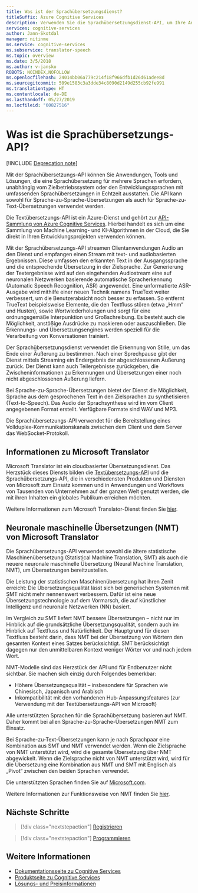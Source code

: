 ```yaml
---
title: Was ist der Sprachübersetzungsdienst?
titleSuffix: Azure Cognitive Services
description: Verwenden Sie die Sprachübersetzungsdienst-API, um Ihre Anwendungen mit Sprache-in-Sprache- und Sprache-in-Text-Übersetzungen auszustatten.
services: cognitive-services
author: Jann-Skotdal
manager: nitinme
ms.service: cognitive-services
ms.subservice: translator-speech
ms.topic: overview
ms.date: 3/5/2018
ms.author: v-jansko
ROBOTS: NOINDEX,NOFOLLOW
ms.openlocfilehash: 24014bb06a779c214f18f966dfb1d26d61adee8d
ms.sourcegitcommit: 509e1583c3a3dde34c8090d2149d255cb92fe991
ms.translationtype: HT
ms.contentlocale: de-DE
ms.lasthandoff: 05/27/2019
ms.locfileid: "60827516"
---
```

# <a name="what-is-translator-speech-api"></a>Was ist die Sprachübersetzungs-API?

[!INCLUDE [Deprecation note](../../../includes/cognitive-services-translator-speech-deprecation-note.md)]

Mit der Sprachübersetzungs-API können Sie Anwendungen, Tools und Lösungen, die eine Sprachübersetzung für mehrere Sprachen erfordern, unabhängig vom Zielbetriebssystem oder den Entwicklungssprachen mit umfassenden Sprachübersetzungen in Echtzeit ausstatten. Die API kann sowohl für Sprache-zu-Sprache-Übersetzungen als auch für Sprache-zu-Text-Übersetzungen verwendet werden.

Die Textübersetzungs-API ist ein Azure-Dienst und gehört zur [API-Sammlung von Azure Cognitive Services](https://docs.microsoft.com/azure/). Hierbei handelt es sich um eine Sammlung von Machine Learning- und KI-Algorithmen in der Cloud, die Sie direkt in Ihren Entwicklungsprojekten verwenden können.

Mit der Sprachübersetzungs-API streamen Clientanwendungen Audio an den Dienst und empfangen einen Stream mit text- und audiobasierten Ergebnissen. Diese umfassen den erkannten Text in der Ausgangssprache und die entsprechende Übersetzung in der Zielsprache. Zur Generierung der Textergebnisse wird auf den eingehenden Audiostream eine auf neuronalen Netzwerken basierende automatische Spracherkennung (Automatic Speech Recognition, ASR) angewendet. Eine unformatierte ASR-Ausgabe wird mithilfe einer neuen Technik namens TrueText weiter verbessert, um die Benutzerabsicht noch besser zu erfassen. So entfernt TrueText beispielsweise Elemente, die den Textfluss stören (etwa „Hmm“ und Husten), sowie Wortwiederholungen und sorgt für eine ordnungsgemäße Interpunktion und Großschreibung. Es besteht auch die Möglichkeit, anstößige Ausdrücke zu maskieren oder auszuschließen. Die Erkennungs- und Übersetzungsengines werden speziell für die Verarbeitung von Konversationen trainiert.

Der Sprachübersetzungsdienst verwendet die Erkennung von Stille, um das Ende einer Äußerung zu bestimmen. Nach einer Sprechpause gibt der Dienst mittels Streaming ein Endergebnis der abgeschlossenen Äußerung zurück. Der Dienst kann auch Teilergebnisse zurückgeben, die Zwischeninformationen zu Erkennungen und Übersetzungen einer noch nicht abgeschlossenen Äußerung liefern.

Bei Sprache-zu-Sprache-Übersetzungen bietet der Dienst die Möglichkeit, Sprache aus dem gesprochenen Text in den Zielsprachen zu synthetisieren (Text-to-Speech). Das Audio der Sprachsynthese wird im vom Client angegebenen Format erstellt. Verfügbare Formate sind WAV und MP3.

Die Sprachübersetzungs-API verwendet für die Bereitstellung eines Vollduplex-Kommunikationskanals zwischen dem Client und dem Server das WebSocket-Protokoll.

## <a name="about-microsoft-translator"></a>Informationen zu Microsoft Translator
Microsoft Translator ist ein cloudbasierter Übersetzungsdienst. Das Herzstück dieses Diensts bilden die [Textübersetzungs-API](https://www.microsoft.com/en-us/translator/translatorapi.aspx) und die Sprachübersetzungs-API, die in verschiedensten Produkten und Diensten von Microsoft zum Einsatz kommen und in Anwendungen und Workflows von Tausenden von Unternehmen auf der ganzen Welt genutzt werden, die mit ihren Inhalten ein globales Publikum erreichen möchten.

Weitere Informationen zum Microsoft Translator-Dienst finden Sie [hier](https://www.microsoft.com/en-us/translator/home.aspx).

## <a name="microsoft-translator-neural-machine-translation-nmt"></a>Neuronale maschinelle Übersetzungen (NMT) von Microsoft Translator
Die Sprachübersetzungs-API verwendet sowohl die ältere statistische Maschinenübersetzung (Statistical Machine Translation, SMT) als auch die neuere neuronale maschinelle Übersetzung (Neural Machine Translation, NMT), um Übersetzungen bereitzustellen.

Die Leistung der statistischen Maschinenübersetzung hat ihren Zenit erreicht: Die Übersetzungsqualität lässt sich bei generischen Systemen mit SMT nicht mehr nennenswert verbessern. Dafür ist eine neue Übersetzungstechnologie auf dem Vormarsch, die auf künstlicher Intelligenz und neuronale Netzwerken (NN) basiert.

Im Vergleich zu SMT liefert NMT bessere Übersetzungen – nicht nur im Hinblick auf die grundsätzliche Übersetzungsqualität, sondern auch im Hinblick auf Textfluss und Natürlichkeit.
Der Hauptgrund für diesen Textfluss besteht darin, dass NMT bei der Übersetzung von Wörtern den gesamten Kontext eines Satzes berücksichtigt. SMT berücksichtigt dagegen nur den unmittelbaren Kontext weniger Wörter vor und nach jedem Wort.

NMT-Modelle sind das Herzstück der API und für Endbenutzer nicht sichtbar. Sie machen sich einzig durch Folgendes bemerkbar:
* Höhere Übersetzungsqualität – insbesondere für Sprachen wie Chinesisch, Japanisch und Arabisch
* Inkompatibilität mit den vorhandenen Hub-Anpassungsfeatures (zur Verwendung mit der Textübersetzungs-API von Microsoft)

Alle unterstützten Sprachen für die Sprachübersetzung basieren auf NMT. Daher kommt bei allen Sprache-zu-Sprache-Übersetzungen NMT zum Einsatz.

Bei Sprache-zu-Text-Übersetzungen kann je nach Sprachpaar eine Kombination aus SMT und NMT verwendet werden. Wenn die Zielsprache von NMT unterstützt wird, wird die gesamte Übersetzung über NMT abgewickelt. Wenn die Zielsprache nicht von NMT unterstützt wird, wird für die Übersetzung eine Kombination aus NMT und SMT mit Englisch als „Pivot“ zwischen den beiden Sprachen verwendet.

Die unterstützten Sprachen finden Sie auf [Microsoft.com](https://www.microsoft.com/en-us/translator/languages.aspx).

Weitere Informationen zur Funktionsweise von NMT finden Sie [hier](https://www.microsoft.com/en-us/translator/mt.aspx#nnt).

## <a name="next-steps"></a>Nächste Schritte

> [!div class="nextstepaction"]
> [Registrieren](translator-speech-how-to-signup.md)

> [!div class="nextstepaction"]
> [Programmieren](quickstarts/csharp.md)

## <a name="see-also"></a>Weitere Informationen
- [Dokumentationsseite zu Cognitive Services](https://docs.microsoft.com/azure/)
- [Produktseite zu Cognitive Services](https://azure.microsoft.com/services/cognitive-services/)
- [Lösungs- und Preisinformationen](https://www.microsoft.com/en-us/translator/home.aspx)
